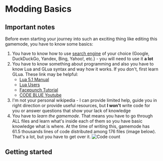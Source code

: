 # Modding Basics
## Important notes
Before even starting your journey into such an exciting thing like editing this gamemode, you have to know some basics:
1. You have to know how to use [search engine](https://en.wikipedia.org/wiki/Search_engine) of your choice (Google, DuckDuckGo, Yandex, Bing, Yahoo!, etc.) - you will need to use it **a lot**
2. You have to know something about programming and also you have to know Lua and GLua syntax and way how it works. If you don't, first learn GLua. These link may be helpful:
	* [Lua 5.1 Manual](http://www.lua.org/manual/5.1/)
	* [Lua Users](http://lua-users.org/)
	* [Facepunch Tutorial](https://wiki.facepunch.com/gmod/Beginner_Tutorial_Intro)
	* [CODE BLUE Youtube](https://www.youtube.com/watch?v=c1mQ3mpdiJU&list=PLyQg3m0a5UivaAXEfVDngKYp9jyNSTIo_)
4. I'm not your personal wikipedia - I can provide limited help, guide you in right direction or provide useful resources, but **I won't** write code for you or answer questions that show your lack of knowledge
3. You have to *learn the gamemode*. That means you have to go through ALL files and learn what's inside each of them so you have basic knowledge what is where. At the time of writing this, gamemode has 61.5 thousands lines of code distributed among 176 files (image below). That's a lot, but you have to get over it.
![Code count](assets/img/code.png "That's a lot of code!")

## Getting started

